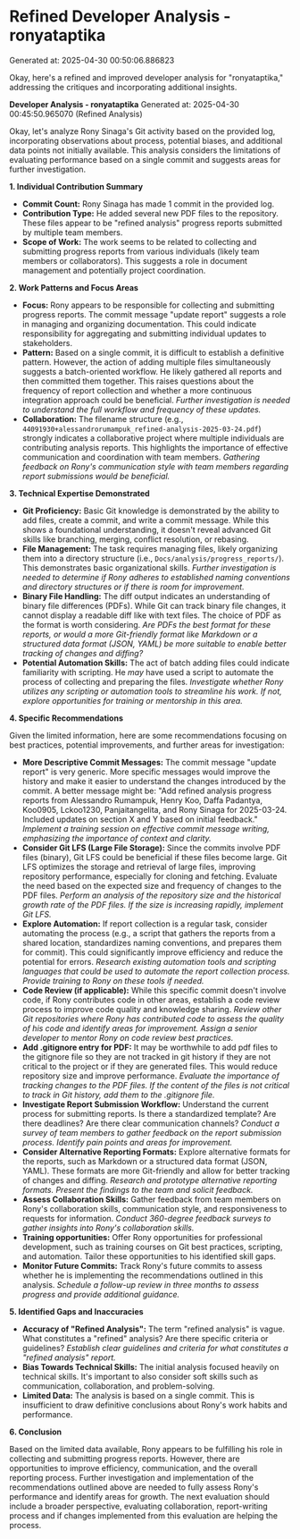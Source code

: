 # Refined Developer Analysis - ronyataptika
Generated at: 2025-04-30 00:50:06.886823

Okay, here's a refined and improved developer analysis for "ronyataptika," addressing the critiques and incorporating additional insights.

**Developer Analysis - ronyataptika**
Generated at: 2025-04-30 00:45:50.965070 (Refined Analysis)

Okay, let's analyze Rony Sinaga's Git activity based on the provided log, incorporating observations about process, potential biases, and additional data points not initially available. This analysis considers the limitations of evaluating performance based on a single commit and suggests areas for further investigation.

**1. Individual Contribution Summary**

*   **Commit Count:** Rony Sinaga has made 1 commit in the provided log.
*   **Contribution Type:**  He added several new PDF files to the repository. These files appear to be "refined analysis" progress reports submitted by multiple team members.
*   **Scope of Work:**  The work seems to be related to collecting and submitting progress reports from various individuals (likely team members or collaborators). This suggests a role in document management and potentially project coordination.

**2. Work Patterns and Focus Areas**

*   **Focus:**  Rony appears to be responsible for collecting and submitting progress reports. The commit message "update report" suggests a role in managing and organizing documentation. This could indicate responsibility for aggregating and submitting individual updates to stakeholders.
*   **Pattern:** Based on a single commit, it is difficult to establish a definitive pattern. However, the action of adding multiple files simultaneously suggests a batch-oriented workflow. He likely gathered all reports and then committed them together. This raises questions about the frequency of report collection and whether a more continuous integration approach could be beneficial.  *Further investigation is needed to understand the full workflow and frequency of these updates.*
*   **Collaboration:** The filename structure (e.g., `44091930+alessandrorumampuk_refined-analysis-2025-03-24.pdf`) strongly indicates a collaborative project where multiple individuals are contributing analysis reports. This highlights the importance of effective communication and coordination with team members. *Gathering feedback on Rony's communication style with team members regarding report submissions would be beneficial.*

**3. Technical Expertise Demonstrated**

*   **Git Proficiency:** Basic Git knowledge is demonstrated by the ability to add files, create a commit, and write a commit message. While this shows a foundational understanding, it doesn't reveal advanced Git skills like branching, merging, conflict resolution, or rebasing.
*   **File Management:** The task requires managing files, likely organizing them into a directory structure (i.e., `Docs/analysis/progress_reports/`). This demonstrates basic organizational skills. *Further investigation is needed to determine if Rony adheres to established naming conventions and directory structures or if there is room for improvement.*
*   **Binary File Handling:** The diff output indicates an understanding of binary file differences (PDFs). While Git can track binary file changes, it cannot display a readable diff like with text files.  The choice of PDF as the format is worth considering. *Are PDFs the best format for these reports, or would a more Git-friendly format like Markdown or a structured data format (JSON, YAML) be more suitable to enable better tracking of changes and diffing?*
*   **Potential Automation Skills:** The act of batch adding files could indicate familiarity with scripting. He *may* have used a script to automate the process of collecting and preparing the files.  *Investigate whether Rony utilizes any scripting or automation tools to streamline his work. If not, explore opportunities for training or mentorship in this area.*

**4. Specific Recommendations**

Given the limited information, here are some recommendations focusing on best practices, potential improvements, and further areas for investigation:

*   **More Descriptive Commit Messages:**  The commit message "update report" is very generic.  More specific messages would improve the history and make it easier to understand the changes introduced by the commit. A better message might be:  "Add refined analysis progress reports from Alessandro Rumampuk, Henry Koo, Daffa Padantya, Koo0905, Lckoo1230, Panjaitangelita, and Rony Sinaga for 2025-03-24. Included updates on section X and Y based on initial feedback." *Implement a training session on effective commit message writing, emphasizing the importance of context and clarity.*
*   **Consider Git LFS (Large File Storage):** Since the commits involve PDF files (binary), Git LFS could be beneficial if these files become large. Git LFS optimizes the storage and retrieval of large files, improving repository performance, especially for cloning and fetching.  Evaluate the need based on the expected size and frequency of changes to the PDF files. *Perform an analysis of the repository size and the historical growth rate of the PDF files. If the size is increasing rapidly, implement Git LFS.*
*   **Explore Automation:**  If report collection is a regular task, consider automating the process (e.g., a script that gathers the reports from a shared location, standardizes naming conventions, and prepares them for commit).  This could significantly improve efficiency and reduce the potential for errors. *Research existing automation tools and scripting languages that could be used to automate the report collection process. Provide training to Rony on these tools if needed.*
*   **Code Review (if applicable):** While this specific commit doesn't involve code, if Rony contributes code in other areas, establish a code review process to improve code quality and knowledge sharing. *Review other Git repositories where Rony has contributed code to assess the quality of his code and identify areas for improvement. Assign a senior developer to mentor Rony on code review best practices.*
*  **Add .gitignore entry for PDF:** It may be worthwhile to add pdf files to the gitignore file so they are not tracked in git history if they are not critical to the project or if they are generated files.  This would reduce repository size and improve performance. *Evaluate the importance of tracking changes to the PDF files. If the content of the files is not critical to track in Git history, add them to the .gitignore file.*
*   **Investigate Report Submission Workflow:** Understand the current process for submitting reports. Is there a standardized template? Are there deadlines? Are there clear communication channels? *Conduct a survey of team members to gather feedback on the report submission process. Identify pain points and areas for improvement.*
*   **Consider Alternative Reporting Formats:** Explore alternative formats for the reports, such as Markdown or a structured data format (JSON, YAML). These formats are more Git-friendly and allow for better tracking of changes and diffing. *Research and prototype alternative reporting formats. Present the findings to the team and solicit feedback.*
*   **Assess Collaboration Skills:** Gather feedback from team members on Rony's collaboration skills, communication style, and responsiveness to requests for information. *Conduct 360-degree feedback surveys to gather insights into Rony's collaboration skills.*
*    **Training opportunities:** Offer Rony opportunities for professional development, such as training courses on Git best practices, scripting, and automation.  Tailor these opportunities to his identified skill gaps.
*   **Monitor Future Commits:** Track Rony's future commits to assess whether he is implementing the recommendations outlined in this analysis. *Schedule a follow-up review in three months to assess progress and provide additional guidance.*

**5. Identified Gaps and Inaccuracies**

*   **Accuracy of "Refined Analysis":** The term "refined analysis" is vague. What constitutes a "refined" analysis? Are there specific criteria or guidelines? *Establish clear guidelines and criteria for what constitutes a "refined analysis" report.*
*   **Bias Towards Technical Skills:** The initial analysis focused heavily on technical skills. It's important to also consider soft skills such as communication, collaboration, and problem-solving.
*   **Limited Data:** The analysis is based on a single commit. This is insufficient to draw definitive conclusions about Rony's work habits and performance.

**6. Conclusion**

Based on the limited data available, Rony appears to be fulfilling his role in collecting and submitting progress reports. However, there are opportunities to improve efficiency, communication, and the overall reporting process. Further investigation and implementation of the recommendations outlined above are needed to fully assess Rony's performance and identify areas for growth. The next evaluation should include a broader perspective, evaluating collaboration, report-writing process and if changes implemented from this evaluation are helping the process.
